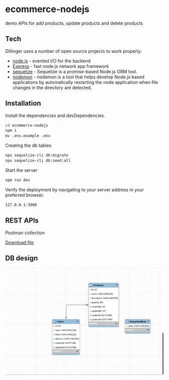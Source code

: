 # ecommerce-nodejs
demo APIs for add products, update products and delete products

## Tech

Dillinger uses a number of open source projects to work properly:

- [node.js](https://nodejs.org/) - evented I/O for the backend
- [Express](https://expressjs.com/) - fast node.js network app framework
- [sequelize](https://sequelize.org/docs/v6/) - Sequelize is a promise-based Node.js ORM tool.
- [nodemon](https://www.npmjs.com/package/nodemon) - nodemon is a tool that helps develop Node.js based applications by automatically restarting the node application when file changes in the directory are detected.

## Installation

Install the dependencies and devDependencies.

```sh
cd ecommerce-nodejs
npm i
mv .env.example .env
```
Creating the db tables

```sh
npx sequelize-cli db:migrate
npx sequelize-cli db:seed:all
```

Start the server

```sh
npm run dev
```

Verify the deployment by navigating to your server address in
your preferred browser.

```sh
127.0.0.1:3000
```

## REST APIs

Postman collection

[Download file](./postman/eCommerce.postman_collection.json)

## DB design

![alt text](./images/db_design.png)

